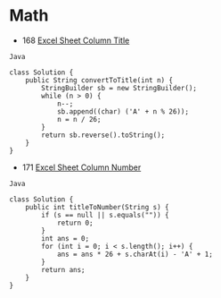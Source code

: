 # Math

- 168 [Excel Sheet Column Title](https://leetcode.com/problems/excel-sheet-column-title/)
```
Java

class Solution {
    public String convertToTitle(int n) {
        StringBuilder sb = new StringBuilder();
        while (n > 0) {
            n--;
            sb.append((char) ('A' + n % 26));
            n = n / 26;
        }
        return sb.reverse().toString();
    }
}
```

- 171 [Excel Sheet Column Number](https://leetcode.com/problems/excel-sheet-column-number/)
```
Java

class Solution {
    public int titleToNumber(String s) {
        if (s == null || s.equals("")) {
            return 0;
        }
        int ans = 0;
        for (int i = 0; i < s.length(); i++) {
            ans = ans * 26 + s.charAt(i) - 'A' + 1;
        }
        return ans;
    }
}
```